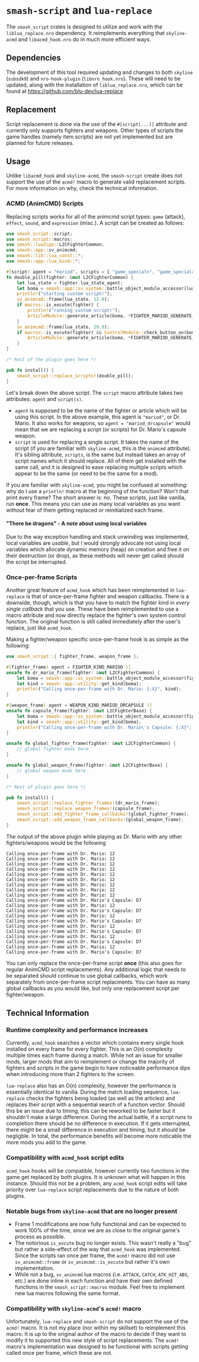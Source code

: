 # `smash-script` and `lua-replace`
The `smash_script` crates is designed to utilize and work with the `liblua_replace.nro` dependency. It reimplements everything that `skyline-acmd` and `libacmd_hook.nro` do in much more efficient ways.

## Dependencies
The development of this tool required updating and changes to both `skyline` (`subsdk9`) and `nro-hook-plugin` (`libnro_hook.nro`). These will need to be updated, along with the installation of `liblua_replace.nro`, which can be found at https://github.com/blu-dev/lua-replace

## Replacement
Script replacement is done via the use of the `#[script(...)]` attribute and currently only supports fighters and weapons. Other types of scripts the game handles
(namely item scripts) are not yet implemented but are planned for future releases.

## Usage
Unlike `libacmd_hook` and `skyline-acmd`, the `smash-script` create does not support the use of the `acmd!` macro to generate valid replacement scripts. For more information on why, check the technical information.

### ACMD (AnimCMD) Scripts
Replacing scripts works for all of the animcmd script types: `game` (attack), `effect`, `sound`, and `expression` (misc.). A script can be created as follows:
```rust
use smash_script::script;
use smash_script::macros;
use smash::lua2cpp::L2CFighterCommon;
use smash::app::sv_animcmd;
use smash::lib::lua_const::*;
use smash::app::lua_bind::*;

#[script( agent = "mariod", scripts = [ "game_specialn", "game_specialairn" ])]
fn double_pill(fighter: &mut L2CFighterCommon) {
    let lua_state = fighter.lua_state_agent;
    let boma = smash::app::sv_system::battle_object_module_accessor(lua_state);
    println!("starting custom script!");
    sv_animcmd::frame(lua_state, 12.0);
    if macros::is_excute(fighter) {
        println!("running custom script!");
        ArticleModule::generate_article(boma, *FIGHTER_MARIOD_GENERATE_ARTICLE_DRCAPSULE, false, -1);
    }
    sv_animcmd::frame(lua_state, 20.0);
    if macros::is_excute(fighter) && ControlModule::check_button_on(boma, *CONTROL_PAD_BUTTON_SPECIAL) {
        ArticleModule::generate_article(boma, *FIGHTER_MARIOD_GENERATE_ARTICLE_DRCAPSULE, false, -1);
    }
}

/* Rest of the plugin goes here */

pub fn install() {
    smash_script::replace_scripts!(double_pill);
}
```

Let's break down the above script. The `script` macro attribute takes two attributes: `agent` and `script(s)`.
* `agent` is supposed to be the name of the fighter or article which will be using this script. In the above example, this agent is `"mariod"`, or Dr. Mario. It also works for weapons, so `agent = "mariod_drcapsule"` would mean that we are replacing a script (or scripts) for Dr. Mario's capsule weapon.
* `script` is used for replacing a single script. It takes the name of the script (if you are familiar with `skyline-acmd`, this is the `animcmd` attribute). It's sibling attribute, `scripts`, is the same but instead takes an array of script names which it should replace. All of them get installed with the same call, and it is designed to ease replacing multiple scripts which appear to be the same (or need to be the same for a mod).

If you are familiar with `skyline-acmd`, you might be confused at something: why do I use a `println!` macro at the beginning of the function? Won't that print every frame? The short answer is: no. These scripts, just like vanilla, run **once**. This means you can use as many local variables as you want without fear of them getting replaced or reinitialized each frame.
#### "There be dragons" - A note about using local variables
Due to the way exception handling and stack unwinding was implemented, local variables are *usable*, but I would strongly advocate not using local variables which allocate dynamic memory (heap) on creation and free it on their destruction (or drop), as these methods will never get called should the script be interrupted. 

### Once-per-frame Scripts
Another great feature of `acmd_hook` which has been reimplemented in `lua-replace` is that of once-per-frame fighter and weapon callbacks. There is a downside, though, which is that you have to match the fighter kind in *every single callback* that you use. These have been reimplemented to use a macro attribute and now directly replace the fighter's own system control function. The original function is still called immediately after the user's replace, just like `acmd_hook`.

Making a fighter/weapon specific once-per-frame hook is as simple as the following:
```rust
use smash_script::{ fighter_frame, weapon_frame };

#[fighter_frame( agent = FIGHTER_KIND_MARIOD )]
unsafe fn dr_mario_frame(fighter: &mut L2CFighterCommon) {
    let boma = smash::app::sv_system::battle_object_module_accessor(fighter.lua_state_agent);
    let kind = smash::app::utility::get_kind(boma);
    println!("Calling once-per-frame with Dr. Mario: {:X}", kind);
}

#[weapon_frame( agent = WEAPON_KIND_MARIOD_DRCAPSULE )]
unsafe fn capsule_frame(fighter: &mut L2CFighterBase) {
    let boma = smash::app::sv_system::battle_object_module_accessor(fighter.lua_state_agent);
    let kind = smash::app::utility::get_kind(boma);
    println!("Calling once-per-frame with Dr. Mario\'s Capsule: {:X}", kind);
}

unsafe fn global_fighter_frame(fighter: &mut L2CFighterCommon) {
    // global fighter mods here
}

unsafe fn global_weapon_frame(fighter: &mut L2CFighterBase) {
    // global weapon mods here
}

/* Rest of plugin goes here */

pub fn install() {
    smash_script::replace_fighter_frames!(dr_mario_frame);
    smash_script::replace_weapon_frames!(capsule_frame);
    smash_script::add_fighter_frame_callbacks!(global_fighter_frame);
    smash_script::add_weapon_frame_callbacks!(global_weapon_frame);
}
```

The output of the above plugin while playing as Dr. Mario with any other fighters/weapons would be the following
```
Calling once-per-frame with Dr. Mario: 12
Calling once-per-frame with Dr. Mario: 12
Calling once-per-frame with Dr. Mario: 12
Calling once-per-frame with Dr. Mario: 12
Calling once-per-frame with Dr. Mario: 12
Calling once-per-frame with Dr. Mario: 12
Calling once-per-frame with Dr. Mario: 12
Calling once-per-frame with Dr. Mario: 12
Calling once-per-frame with Dr. Mario: 12
Calling once-per-frame with Dr. Mario's Capsule: D7
Calling once-per-frame with Dr. Mario: 12
Calling once-per-frame with Dr. Mario's Capsule: D7
Calling once-per-frame with Dr. Mario: 12
Calling once-per-frame with Dr. Mario's Capsule: D7
Calling once-per-frame with Dr. Mario: 12
Calling once-per-frame with Dr. Mario's Capsule: D7
Calling once-per-frame with Dr. Mario: 12
Calling once-per-frame with Dr. Mario's Capsule: D7
Calling once-per-frame with Dr. Mario: 12
Calling once-per-frame with Dr. Mario's Capsule: D7
```

You can only replace the once-per-frame script **once** (this also goes for regular AnimCMD script replacements). Any additional logic that needs to be separated should continue to use global callbacks, which work separately from once-per-frame script replacments. You can have as many global callbacks as you would like, but only one replacement script per fighter/weapon.

## Technical Information
### Runtime complexity and performance increases
Currently, `acmd_hook` searches a vector which contains every single hook installed on every frame for every fighter. This is an O(n) complexity multiple times each frame during a match. While not an issue for smaller mods, larger mods that aim to reimplement or change the majority of fighters and scripts in the game begin to have noticeable performance dips when introducing more than 2 fighters to the screen.

`lua-replace` also has an O(n) complexity, however the performance is essentially identical to vanilla. During the match loading sequence, `lua-replace` checks the fighters being loaded (as well as the articles) and replaces their script with a sequential search of a function vector. Should this be an issue due to timing, this can be reworked to be faster but it shouldn't make a large difference. During the actual battle, if a script runs to completion there should be no difference in execution. If it gets interrupted, there might be a small difference in execution and timing, but it should be negligble. In total, the performance benefits will become more noticable the more mods you add to the game.
### Compatibility with `acmd_hook` script edits
`acmd_hook` hooks will be compatible, however currently two functions in the game get replaced by both plugins. It is unknown what will happen in this instance. Should this not be a problem, any `acmd_hook` script edits will take priority over `lua-replace` script replacements due to the nature of both plugins.
### Notable bugs from `skyline-acmd` that are no longer present
* Frame 1 modifications are now fully functional and can be expected to work 100% of the time, since we are as close to the original game's process as possible.
* The notorious `is_excute` bug no longer exists. This wasn't really a "bug" but rather a side-effect of the way that `acmd_hook` was implemented. Since the scripts ran once per frame, the `acmd!` macro did not use `sv_animcmd::frame` or `sv_animcmd::is_excute` but rather it's own implementation.
* While not a bug, `sv_animcmd` lua macros (i.e. `ATTACK`, `CATCH`, `ATK_HIT_ABS`, etc.) are done inline in each function and have their own defined functions in the `smash_script::macros` module. Feel free to implement new lua macros following the same format.
### Compatibility with `skyline-acmd`'s `acmd!` macro
Unfortunately, `lua-replace` and `smash-script` do not support the use of the `acmd!` macro. It is not my place (nor within my skillset) to reimplement this macro. It is up to the original author of the macro to decide if they want to modify it to supported this new style of script replacements. The `acmd!` macro's implementation was designed to be functional with scripts getting called once per frame, which these are not.
